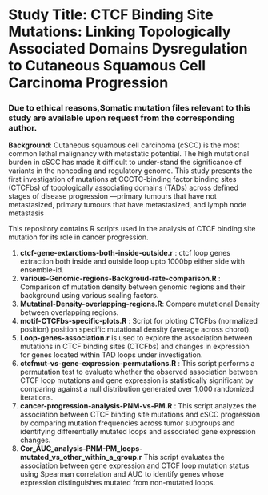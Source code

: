 # Study Title: CTCF Binding Site Mutations: Linking Topologically Associated Domains Dysregulation to Cutaneous Squamous Cell Carcinoma Progression 

### Due to ethical reasons,Somatic mutation files relevant to this study are available upon request from the corresponding author.

**Background**:
Cutaneous squamous cell carcinoma (cSCC) is the most common lethal malignancy with metastatic potential. The high mutational burden in cSCC has made it difficult to under-stand the significance of variants in the noncoding and regulatory genome. This study presents the first investigation of mutations at CCCTC-binding factor binding sites (CTCFbs) of topologically associating domains (TADs) across defined stages of disease progression —primary tumours that have not metastasized, primary tumours that have metastasized, and lymph node metastasis

This repository contains R scripts used in the analysis of CTCF binding site mutation for its role in cancer progression.

1) **ctcf-gene-extarctions-both-inside-outside.r** : ctcf loop genes extraction both inside and outside loop upto 1000bp either side with ensemble-id.
2) **various-Genomic-regions-Backgroud-rate-comparison.R** : Comparison of mutation density between genomic regions and their background using various scaling factors.
3) **Mutatinal-Density-overlapping-regions.R**: Compare mutational Density between overlapping regions. 
4) **motif-CTCFbs-specific-plots.R** : Script for ploting CTCFbs (normalized position) position specific mutational density (average across chorot).
5) **Loop-genes-association.r** is used to explore the association between mutations in CTCF binding sites (CTCFbs) and changes in expression for genes located within TAD loops under investigation.
6) **ctcfmut-vs-gene-expression-permutations.R** : This script performs a permutation test to evaluate whether the observed association between CTCF loop mutations and gene expression is statistically significant by comparing against a null distribution generated over 1,000 randomized iterations.
7) **cancer-progression-analysis-PNM-vs-PM.R** : This script analyzes the association between CTCF binding site mutations and cSCC progression by comparing mutation frequencies across tumor subgroups and identifying differentially mutated loops and associated gene expression changes.
8) **Cor_AUC_analysis-PNM-PM_loops-mutated_vs_other_within_a_group.r** This script evaluates the association between gene expression and CTCF loop mutation status using Spearman correlation and AUC to identify genes whose expression distinguishes mutated from non-mutated loops.
   
